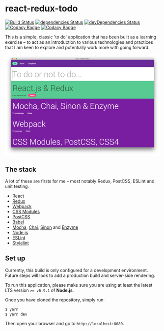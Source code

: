 # react-redux-todo
[![Build Status](https://travis-ci.com/mathewhawley/react-redux-todo.svg?token=cfmqWCypBNFkZssyeoWG&branch=master)](https://travis-ci.com/mathewhawley/react-redux-todo) [![dependencies Status](https://david-dm.org/mathewhawley/react-redux-todo/status.svg)](https://david-dm.org/mathewhawley/react-redux-todo) [![devDependencies Status](https://david-dm.org/mathewhawley/react-redux-todo/dev-status.svg)](https://david-dm.org/mathewhawley/react-redux-todo?type=dev) [![Codacy Badge](https://api.codacy.com/project/badge/Coverage/3d83776b3f2245da9cc835683d833047)](https://www.codacy.com/app/mathew/react-redux-todo?utm_source=github.com&amp;utm_medium=referral&amp;utm_content=mathewhawley/react-redux-todo&amp;utm_campaign=Badge_Coverage) [![Codacy Badge](https://api.codacy.com/project/badge/Grade/3d83776b3f2245da9cc835683d833047)](https://www.codacy.com/app/mathew/react-redux-todo?utm_source=github.com&amp;utm_medium=referral&amp;utm_content=mathewhawley/react-redux-todo&amp;utm_campaign=Badge_Grade)

This is a simple, classic 'to do' application that has been built as a learning exercise – to act as an introduction to various technologies and practices that I am keen to explore and potentially work more with going forward.

![todo](todo.png)

## The stack
A lot of these are firsts for me – most notably Redux, PostCSS, ESLint and unit testing.

* [React](https://facebook.github.io/react/)
* [Redux](http://redux.js.org/)
* [Webpack](https://webpack.github.io/)
* [CSS Modules](https://github.com/css-modules/css-modules)
* [PostCSS](http://postcss.org/)
* [Babel](https://babeljs.io/)
* [Mocha](https://mochajs.org/), [Chai](http://chaijs.com/), [Sinon](http://sinonjs.org/) and [Enzyme](http://airbnb.io/enzyme/)
* [Node.js](https://nodejs.org/en/)
* [ESLint](http://eslint.org/)
* [Stylelint](http://stylelint.io/)

## Set up
Currently, this build is only configured for a development environment. Future steps will look to add a production build and server-side rendering.

To run this application, please make sure you are using at least the latest LTS version `>= v6.9.1` of **Node.js**.

Once you have cloned the repository, simply run:

```
$ yarn
$ yarn dev
```

Then open your browser and go to `http://localhost:8080`.
